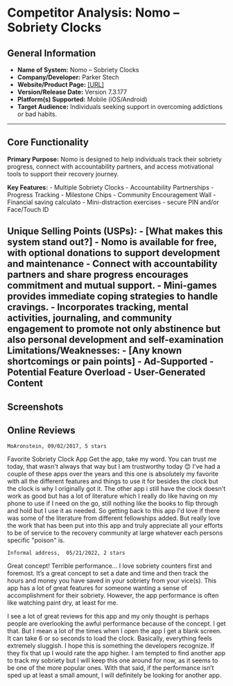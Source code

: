 # Competitor Analysis: Nomo – Sobriety Clocks 
## General Information 
- **Name of System:** Nomo – Sobriety Clocks 
- **Company/Developer:** Parker Stech​ 
- **Website/Product Page:** [\[URL\] ](https://saynomo.com)
- **Version/Release Date:** Version 7.3.177
- **Platform(s) Supported:** Mobile (iOS/Android)
- **Target Audience:** Individuals seeking support in overcoming addictions or bad habits.

--- 
## Core Functionality 

**Primary Purpose:** Nomo is designed to help individuals track their sobriety progress, connect with accountability partners, and access motivational tools to support their recovery journey.

**Key Features:** - Multiple Sobriety Clocks - Accountability Partnerships - Progress Tracking - Milestone Chips - Community Encouragement Wall - Financial saving calculato - Mini-distraction exercises - secure PIN and/or Face/Touch ID

**Unique Selling Points (USPs):** - [What makes this system stand out?] 
    - Nomo is available for free, with optional donations to support development and maintenance
    - Connect with accountability partners and share progress encourages commitment and mutual support.
    - Mini-games provides immediate coping strategies to handle cravings.
    - Incorporates tracking, mental activities, journaling, and community engagement to promote not only abstinence but also personal development and self-examination
**Limitations/Weaknesses:** - [Any known shortcomings or pain points] 
    - Ad-Supported
    - Potential Feature Overload
    - User-Generated Content
---

## Screenshots


## Online Reviews
    MoAronstein, 09/02/2017, 5 stars
Favorite Sobriety Clock App
Get the app, take my word. You can trust me today, that wasn't always that way but I am trustworthy today 😊 I've had a couple of these apps over the years and this one is absolutely my favorite with all the different features and things to use it for besides the clock but the clock is why I originally got it. The other app i still have the clock doesn't work as good but has a lot of literature which I really do like having on my phone to use if I need on the go, still nothing like the books to flip through and hold but I use it as needed. So getting back to this app I'd love if there was some of the literature from different fellowships added. But really love the work that has been put into this app and truly appreciate all your efforts to be of service to the recovery community at large whatever each persons specific "poison" is.

    Informal address,  05/21/2022, 2 stars
Great concept! Terrible performance…
I love sobriety counters first and foremost. It’s a great concept to set a date and time and then track the hours and money you have saved in your sobriety from your vice(s). This app has a lot of great features for someone wanting a sense of accomplishment for their sobriety. However, the app performance is often like watching paint dry, at least for me.

I see a lot of great reviews for this app and my only thought is perhaps people are overlooking the awful performance because of the concept. I get that. But I mean a lot of the times when I open the app I get a blank screen. It can take 6 or so seconds to load the clock. Basically, everything feels extremely sluggish. I hope this is something the developers recognize. If they fix that up I would rate the app higher. I am tempted to find another app to track my sobriety but I will keep this one around for now, as it seems to be one of the more popular ones. With that said, if the performance isn’t sped up at least a small amount, I will definitely be looking for another app.